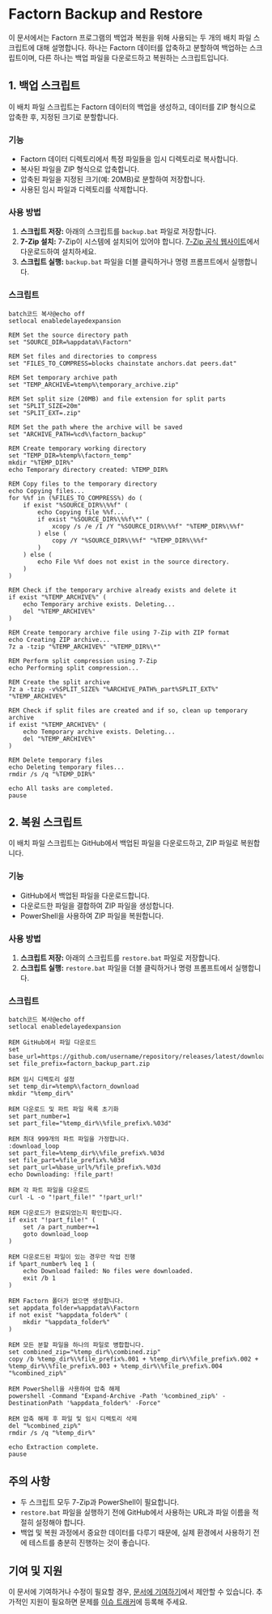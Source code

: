 # Factorn Backup and Restore

이 문서에서는 Factorn 프로그램의 백업과 복원을 위해 사용되는 두 개의 배치 파일 스크립트에 대해 설명합니다. 하나는 Factorn 데이터를 압축하고 분할하여 백업하는 스크립트이며, 다른 하나는 백업 파일을 다운로드하고 복원하는 스크립트입니다.

## 1\. 백업 스크립트

이 배치 파일 스크립트는 Factorn 데이터의 백업을 생성하고, 데이터를 ZIP 형식으로 압축한 후, 지정된 크기로 분할합니다.

### 기능

* Factorn 데이터 디렉토리에서 특정 파일들을 임시 디렉토리로 복사합니다.
* 복사된 파일을 ZIP 형식으로 압축합니다.
* 압축된 파일을 지정된 크기(예: 20MB)로 분할하여 저장합니다.
* 사용된 임시 파일과 디렉토리를 삭제합니다.

### 사용 방법

1. **스크립트 저장:** 아래의 스크립트를 `backup.bat` 파일로 저장합니다.
2. **7-Zip 설치:** 7-Zip이 시스템에 설치되어 있어야 합니다. [7-Zip 공식 웹사이트](https://www.7-zip.org/)에서 다운로드하여 설치하세요.
3. **스크립트 실행:** `backup.bat` 파일을 더블 클릭하거나 명령 프롬프트에서 실행합니다.

### 스크립트

```
batch코드 복사@echo off
setlocal enabledelayedexpansion

REM Set the source directory path
set "SOURCE_DIR=%appdata%\Factorn"

REM Set files and directories to compress
set "FILES_TO_COMPRESS=blocks chainstate anchors.dat peers.dat"

REM Set temporary archive path
set "TEMP_ARCHIVE=%temp%\temporary_archive.zip"

REM Set split size (20MB) and file extension for split parts
set "SPLIT_SIZE=20m"
set "SPLIT_EXT=.zip"

REM Set the path where the archive will be saved
set "ARCHIVE_PATH=%cd%\factorn_backup"

REM Create temporary working directory
set "TEMP_DIR=%temp%\factorn_temp"
mkdir "%TEMP_DIR%"
echo Temporary directory created: %TEMP_DIR%

REM Copy files to the temporary directory
echo Copying files...
for %%f in (%FILES_TO_COMPRESS%) do (
    if exist "%SOURCE_DIR%\%%f" (
        echo Copying file %%f...
        if exist "%SOURCE_DIR%\%%f\*" (
            xcopy /s /e /I /Y "%SOURCE_DIR%\%%f" "%TEMP_DIR%\%%f" 
        ) else (
            copy /Y "%SOURCE_DIR%\%%f" "%TEMP_DIR%\%%f" 
        )
    ) else (
        echo File %%f does not exist in the source directory.
    )
)

REM Check if the temporary archive already exists and delete it
if exist "%TEMP_ARCHIVE%" (
    echo Temporary archive exists. Deleting...
    del "%TEMP_ARCHIVE%"
)

REM Create temporary archive file using 7-Zip with ZIP format
echo Creating ZIP archive...
7z a -tzip "%TEMP_ARCHIVE%" "%TEMP_DIR%\*"

REM Perform split compression using 7-Zip
echo Performing split compression...

REM Create the split archive
7z a -tzip -v%SPLIT_SIZE% "%ARCHIVE_PATH%_part%SPLIT_EXT%" "%TEMP_ARCHIVE%"

REM Check if split files are created and if so, clean up temporary archive
if exist "%TEMP_ARCHIVE%" (
    echo Temporary archive exists. Deleting...
    del "%TEMP_ARCHIVE%"
)

REM Delete temporary files
echo Deleting temporary files...
rmdir /s /q "%TEMP_DIR%"

echo All tasks are completed.
pause
```

## 2\. 복원 스크립트

이 배치 파일 스크립트는 GitHub에서 백업된 파일을 다운로드하고, ZIP 파일로 복원합니다.

### 기능

* GitHub에서 백업된 파일을 다운로드합니다.
* 다운로드한 파일을 결합하여 ZIP 파일을 생성합니다.
* PowerShell을 사용하여 ZIP 파일을 복원합니다.

### 사용 방법

1. **스크립트 저장:** 아래의 스크립트를 `restore.bat` 파일로 저장합니다.
2. **스크립트 실행:** `restore.bat` 파일을 더블 클릭하거나 명령 프롬프트에서 실행합니다.

### 스크립트

```
batch코드 복사@echo off
setlocal enabledelayedexpansion

REM GitHub에서 파일 다운로드
set base_url=https://github.com/username/repository/releases/latest/download
set file_prefix=factorn_backup_part.zip

REM 임시 디렉토리 설정
set temp_dir=%temp%\factorn_download
mkdir "%temp_dir%"

REM 다운로드 및 파트 파일 목록 초기화
set part_number=1
set part_file="%temp_dir%\%file_prefix%.%03d"

REM 최대 999개의 파트 파일을 가정합니다.
:download_loop
set part_file=%temp_dir%\%file_prefix%.%03d
set file_part=%file_prefix%.%03d
set part_url=%base_url%/%file_prefix%.%03d
echo Downloading: !file_part!

REM 각 파트 파일을 다운로드
curl -L -o "!part_file!" "!part_url!"

REM 다운로드가 완료되었는지 확인합니다.
if exist "!part_file!" (
    set /a part_number+=1
    goto download_loop
)

REM 다운로드된 파일이 있는 경우만 작업 진행
if %part_number% leq 1 (
    echo Download failed: No files were downloaded.
    exit /b 1
)

REM Factorn 폴더가 없으면 생성합니다.
set appdata_folder=%appdata%\Factorn
if not exist "%appdata_folder%" (
    mkdir "%appdata_folder%"
)

REM 모든 분할 파일을 하나의 파일로 병합합니다.
set combined_zip="%temp_dir%\combined.zip"
copy /b %temp_dir%\%file_prefix%.001 + %temp_dir%\%file_prefix%.002 + %temp_dir%\%file_prefix%.003 + %temp_dir%\%file_prefix%.004 "%combined_zip%"

REM PowerShell을 사용하여 압축 해제
powershell -Command "Expand-Archive -Path '%combined_zip%' -DestinationPath '%appdata_folder%' -Force"

REM 압축 해제 후 파일 및 임시 디렉토리 삭제
del "%combined_zip%"
rmdir /s /q "%temp_dir%"

echo Extraction complete.
pause
```

## 주의 사항

* 두 스크립트 모두 7-Zip과 PowerShell이 필요합니다.
* `restore.bat` 파일을 실행하기 전에 GitHub에서 사용하는 URL과 파일 이름을 적절히 설정해야 합니다.
* 백업 및 복원 과정에서 중요한 데이터를 다루기 때문에, 실제 환경에서 사용하기 전에 테스트를 충분히 진행하는 것이 좋습니다.

## 기여 및 지원

이 문서에 기여하거나 수정이 필요할 경우, [문서에 기여하기](https://github.com/username/repository)에서 제안할 수 있습니다. 추가적인 지원이 필요하면 문제를 [이슈 트래커](https://github.com/username/repository/issues)에 등록해 주세요.
